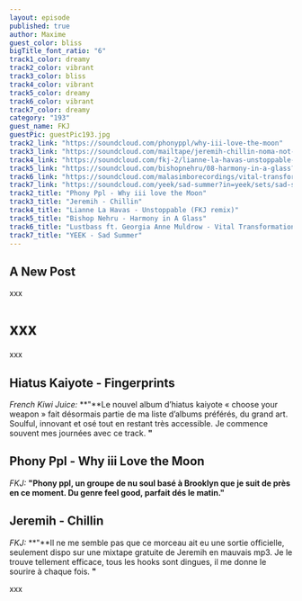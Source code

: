 ```yaml
---
layout: episode
published: true
author: Maxime
guest_color: bliss
bigTitle_font_ratio: "6"
track1_color: dreamy
track2_color: vibrant
track3_color: bliss
track4_color: vibrant
track5_color: dreamy
track6_color: vibrant
track7_color: dreamy
category: "193"
guest_name: FKJ
guestPic: guestPic193.jpg
track2_link: "https://soundcloud.com/phonyppl/why-iii-love-the-moon"
track3_link: "https://soundcloud.com/mailtape/jeremih-chillin-noma-not-on-my-album"
track4_link: "https://soundcloud.com/fkj-2/lianne-la-havas-unstoppable-fkj-remix"
track5_link: "https://soundcloud.com/bishopnehru/08-harmony-in-a-glass?in=bishopnehru/sets/the-nehruvian-ep"
track6_link: "https://soundcloud.com/malasimborecordings/vital-transformation-feat-georgia-anne-muldrow-lustbass"
track7_link: "https://soundcloud.com/yeek/sad-summer?in=yeek/sets/sad-summer-2015"
track2_title: "Phony Ppl - Why iii love the Moon"
track3_title: "Jeremih - Chillin"
track4_title: "Lianne La Havas - Unstoppable (FKJ remix)"
track5_title: "Bishop Nehru - Harmony in A Glass"
track6_title: "Lustbass ft. Georgia Anne Muldrow - Vital Transformation"
track7_title: "YEEK - Sad Summer"
---
```


## A New Post

<p id="introduction">
xxx
</p>

# xxx
xxx 
<br>

## Hiatus Kaiyote - Fingerprints
_French Kiwi Juice:_ **"**Le nouvel album d’hiatus kaiyote « choose your weapon » fait désormais partie de ma liste d’albums préférés, du grand art. Soulful, innovant et osé tout en restant très accessible. Je commence souvent mes journées avec ce track.
**"**

## Phony Ppl - Why iii Love the Moon
_FKJ:_ **"**Phony ppl, un groupe de nu soul basé à Brooklyn que je suit de près en ce moment. Du genre feel good, parfait dés le matin.**"**

## Jeremih - Chillin 
_FKJ:_ **"**Il ne me semble pas que ce morceau ait eu une sortie officielle, seulement dispo sur une mixtape gratuite de Jeremih en mauvais mp3. Je le trouve tellement efficace, tous les hooks sont dingues, il me donne le sourire à chaque fois.
**"**

 
<p id="outroduction">
xxx

</p>
